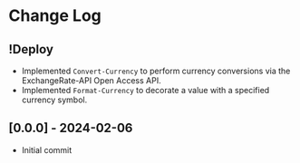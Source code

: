 # Change Log

## !Deploy

* Implemented `Convert-Currency` to perform currency conversions via the ExchangeRate-API Open Access API.
* Implemented `Format-Currency` to decorate a value with a specified currency symbol.

## [0.0.0] - 2024-02-06

* Initial commit
